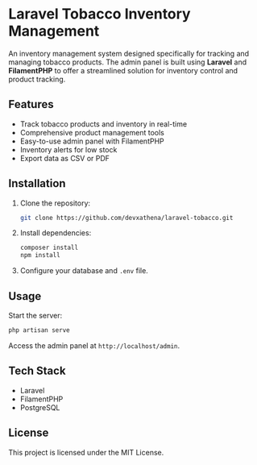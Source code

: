 # Laravel Tobacco Inventory Management

An inventory management system designed specifically for tracking and managing tobacco products. The admin panel is built using **Laravel** and **FilamentPHP** to offer a streamlined solution for inventory control and product tracking.

## Features
- Track tobacco products and inventory in real-time
- Comprehensive product management tools
- Easy-to-use admin panel with FilamentPHP
- Inventory alerts for low stock
- Export data as CSV or PDF

## Installation
1. Clone the repository:
    ```bash
    git clone https://github.com/devxathena/laravel-tobacco.git
    ```
2. Install dependencies:
    ```bash
    composer install
    npm install
    ```
3. Configure your database and `.env` file.

## Usage
Start the server:
```bash
php artisan serve
```
Access the admin panel at `http://localhost/admin`.

## Tech Stack
- Laravel
- FilamentPHP
- PostgreSQL

## License
This project is licensed under the MIT License.
